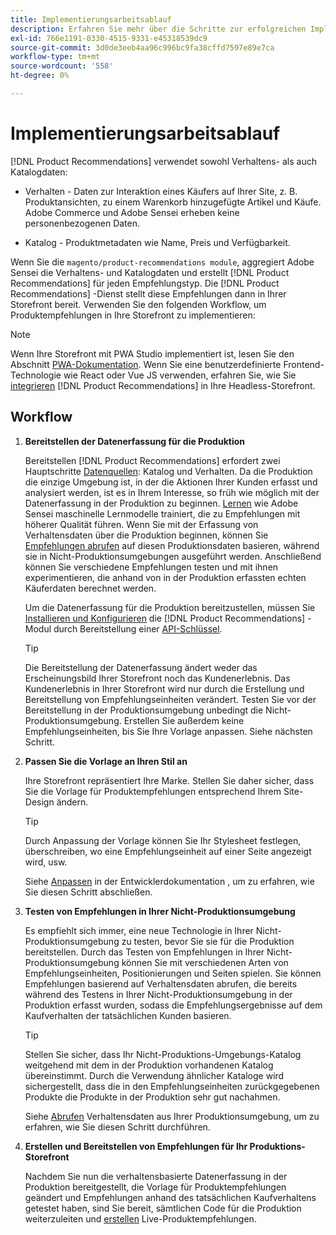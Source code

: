 ```yaml
---
title: Implementierungsarbeitsablauf
description: Erfahren Sie mehr über die Schritte zur erfolgreichen Implementierung [!DNL Product Recommendations] auf Ihrer Schaufensterfront.
exl-id: 766e1191-0330-4515-9331-e45318539dc9
source-git-commit: 3d0de3eeb4aa96c996bc9fa38cffd7597e89e7ca
workflow-type: tm+mt
source-wordcount: '558'
ht-degree: 0%

---
```


# Implementierungsarbeitsablauf

[!DNL Product Recommendations] verwendet sowohl Verhaltens- als auch Katalogdaten:

- Verhalten - Daten zur Interaktion eines Käufers auf Ihrer Site, z. B. Produktansichten, zu einem Warenkorb hinzugefügte Artikel und Käufe. Adobe Commerce und Adobe Sensei erheben keine personenbezogenen Daten.

- Katalog - Produktmetadaten wie Name, Preis und Verfügbarkeit.

Wenn Sie die `magento/product-recommendations module`, aggregiert Adobe Sensei die Verhaltens- und Katalogdaten und erstellt [!DNL Product Recommendations] für jeden Empfehlungstyp. Die [!DNL Product Recommendations] -Dienst stellt diese Empfehlungen dann in Ihrer Storefront bereit. Verwenden Sie den folgenden Workflow, um Produktempfehlungen in Ihre Storefront zu implementieren:

>[!NOTE]
>
> Wenn Ihre Storefront mit PWA Studio implementiert ist, lesen Sie den Abschnitt [PWA-Dokumentation](https://developer.adobe.com/commerce/pwa-studio/integrations/product-recommendations/). Wenn Sie eine benutzerdefinierte Frontend-Technologie wie React oder Vue JS verwenden, erfahren Sie, wie Sie [integrieren](headless.md) [!DNL Product Recommendations] in Ihre Headless-Storefront.

## Workflow

1. **Bereitstellen der Datenerfassung für die Produktion**

   Bereitstellen [!DNL Product Recommendations] erfordert zwei Hauptschritte [Datenquellen](type.md): Katalog und Verhalten. Da die Produktion die einzige Umgebung ist, in der die Aktionen Ihrer Kunden erfasst und analysiert werden, ist es in Ihrem Interesse, so früh wie möglich mit der Datenerfassung in der Produktion zu beginnen. [Lernen](behavioral-data.md) wie Adobe Sensei maschinelle Lernmodelle trainiert, die zu Empfehlungen mit höherer Qualität führen. Wenn Sie mit der Erfassung von Verhaltensdaten über die Produktion beginnen, können Sie [Empfehlungen abrufen](verify.md) auf diesen Produktionsdaten basieren, während sie in Nicht-Produktionsumgebungen ausgeführt werden. Anschließend können Sie verschiedene Empfehlungen testen und mit ihnen experimentieren, die anhand von in der Produktion erfassten echten Käuferdaten berechnet werden.

   Um die Datenerfassung für die Produktion bereitzustellen, müssen Sie [Installieren und Konfigurieren](install-configure.md) die [!DNL Product Recommendations] -Modul durch Bereitstellung einer [API-Schlüssel](https://experienceleague.adobe.com/docs/commerce-merchant-services/user-guides/integration-services/saas.html).

   >[!TIP]
   >
   > Die Bereitstellung der Datenerfassung ändert weder das Erscheinungsbild Ihrer Storefront noch das Kundenerlebnis. Das Kundenerlebnis in Ihrer Storefront wird nur durch die Erstellung und Bereitstellung von Empfehlungseinheiten verändert. Testen Sie vor der Bereitstellung in der Produktionsumgebung unbedingt die Nicht-Produktionsumgebung. Erstellen Sie außerdem keine Empfehlungseinheiten, bis Sie Ihre Vorlage anpassen. Siehe nächsten Schritt.

1. **Passen Sie die Vorlage an Ihren Stil an**

   Ihre Storefront repräsentiert Ihre Marke. Stellen Sie daher sicher, dass Sie die Vorlage für Produktempfehlungen entsprechend Ihrem Site-Design ändern.

   >[!TIP]
   >
   > Durch Anpassung der Vorlage können Sie Ihr Stylesheet festlegen, überschreiben, wo eine Empfehlungseinheit auf einer Seite angezeigt wird, usw.

   Siehe [Anpassen](https://experienceleague.adobe.com/docs/commerce-merchant-services/product-recommendations/developer/customize.html) in der Entwicklerdokumentation , um zu erfahren, wie Sie diesen Schritt abschließen.

1. **Testen von Empfehlungen in Ihrer Nicht-Produktionsumgebung**

   Es empfiehlt sich immer, eine neue Technologie in Ihrer Nicht-Produktionsumgebung zu testen, bevor Sie sie für die Produktion bereitstellen. Durch das Testen von Empfehlungen in Ihrer Nicht-Produktionsumgebung können Sie mit verschiedenen Arten von Empfehlungseinheiten, Positionierungen und Seiten spielen. Sie können Empfehlungen basierend auf Verhaltensdaten abrufen, die bereits während des Testens in Ihrer Nicht-Produktionsumgebung in der Produktion erfasst wurden, sodass die Empfehlungsergebnisse auf dem Kaufverhalten der tatsächlichen Kunden basieren.

   >[!TIP]
   >
   > Stellen Sie sicher, dass Ihr Nicht-Produktions-Umgebungs-Katalog weitgehend mit dem in der Produktion vorhandenen Katalog übereinstimmt. Durch die Verwendung ähnlicher Kataloge wird sichergestellt, dass die in den Empfehlungseinheiten zurückgegebenen Produkte die Produkte in der Produktion sehr gut nachahmen.

   Siehe [Abrufen](staging-environment.md) Verhaltensdaten aus Ihrer Produktionsumgebung, um zu erfahren, wie Sie diesen Schritt durchführen.

1. **Erstellen und Bereitstellen von Empfehlungen für Ihr Produktions-Storefront**

   Nachdem Sie nun die verhaltensbasierte Datenerfassung in der Produktion bereitgestellt, die Vorlage für Produktempfehlungen geändert und Empfehlungen anhand des tatsächlichen Kaufverhaltens getestet haben, sind Sie bereit, sämtlichen Code für die Produktion weiterzuleiten und [erstellen](create.md) Live-Produktempfehlungen.
